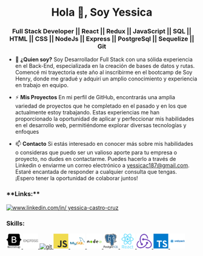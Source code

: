 <h1 align="center">Hola 👋, Soy Yessica</h1>
<h3 align="center">Full Stack Developer || React || Redux || JavaScript || SQL || HTML || CSS || NodeJs || Express || PostgreSql || Sequelize || Git</h3>

- 🔭 **¿Quien soy?** Soy Desarrollador Full Stack con una sólida experiencia en el Back-End, especializada en la creación de bases de datos y rutas. Comencé mi trayectoria este año al inscribirme en el bootcamp de Soy Henry, donde me gradué y adquirí un amplio conocimiento y experiencia en trabajo en equipo.

- ⚡ **Mis Proyectos** En mi perfil de GitHub, encontrarás una amplia variedad de proyectos que he completado en el pasado y en los que actualmente estoy trabajando. Estas experiencias me han proporcionado la oportunidad de aplicar y perfeccionar mis habilidades en el desarrollo web, permitiéndome explorar diversas tecnologías y enfoques

- 📫 **Contacto** Si estás interesado en conocer más sobre mis habilidades o consideras que puedo ser un valioso aporte para tu empresa o proyecto, no dudes en contactarme. Puedes hacerlo a través de Linkedin o enviarme un correo electrónico a yessicac187@gmail.com. Estaré encantada de responder a cualquier consulta que tengas. ¡Espero tener la oportunidad de colaborar juntos!

<h3 align="left"> **Links:** </h3>
<p align="left">
<a href="https://linkedin.com/in/www.linkedin.com/in/ yessica-castro-cruz" target="blank"><img align="center" src="https://raw.githubusercontent.com/rahuldkjain/github-profile-readme-generator/master/src/images/icons/Social/linked-in-alt.svg" alt="www.linkedin.com/in/ yessica-castro-cruz" height="30" width="40" /></a>
</p>

<h3 align="left">Skills:</h3>
<p align="left"> <a href="https://getbootstrap.com" target="_blank" rel="noreferrer"> <img src="https://raw.githubusercontent.com/devicons/devicon/master/icons/bootstrap/bootstrap-plain-wordmark.svg" alt="bootstrap" width="40" height="40"/> </a> <a href="https://expressjs.com" target="_blank" rel="noreferrer"> <img src="https://raw.githubusercontent.com/devicons/devicon/master/icons/express/express-original-wordmark.svg" alt="express" width="40" height="40"/> </a> <a href="https://git-scm.com/" target="_blank" rel="noreferrer"> <img src="https://www.vectorlogo.zone/logos/git-scm/git-scm-icon.svg" alt="git" width="40" height="40"/> </a> <a href="https://developer.mozilla.org/en-US/docs/Web/JavaScript" target="_blank" rel="noreferrer"> <img src="https://raw.githubusercontent.com/devicons/devicon/master/icons/javascript/javascript-original.svg" alt="javascript" width="40" height="40"/> </a> <a href="https://www.mysql.com/" target="_blank" rel="noreferrer"> <img src="https://raw.githubusercontent.com/devicons/devicon/master/icons/mysql/mysql-original-wordmark.svg" alt="mysql" width="40" height="40"/> </a> <a href="https://nodejs.org" target="_blank" rel="noreferrer"> <img src="https://raw.githubusercontent.com/devicons/devicon/master/icons/nodejs/nodejs-original-wordmark.svg" alt="nodejs" width="40" height="40"/> </a> <a href="https://www.postgresql.org" target="_blank" rel="noreferrer"> <img src="https://raw.githubusercontent.com/devicons/devicon/master/icons/postgresql/postgresql-original-wordmark.svg" alt="postgresql" width="40" height="40"/> </a> <a href="https://reactjs.org/" target="_blank" rel="noreferrer"> <img src="https://raw.githubusercontent.com/devicons/devicon/master/icons/react/react-original-wordmark.svg" alt="react" width="40" height="40"/> </a> <a href="https://redux.js.org" target="_blank" rel="noreferrer"> <img src="https://raw.githubusercontent.com/devicons/devicon/master/icons/redux/redux-original.svg" alt="redux" width="40" height="40"/> </a> <a href="https://www.typescriptlang.org/" target="_blank" rel="noreferrer"> <img src="https://raw.githubusercontent.com/devicons/devicon/master/icons/typescript/typescript-original.svg" alt="typescript" width="40" height="40"/> </a> <a href="https://webpack.js.org" target="_blank" rel="noreferrer"> <img src="https://raw.githubusercontent.com/devicons/devicon/d00d0969292a6569d45b06d3f350f463a0107b0d/icons/webpack/webpack-original-wordmark.svg" alt="webpack" width="40" height="40"/> </a> </p>
